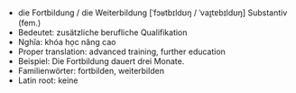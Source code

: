 - die Fortbildung / die Weiterbildung	[ˈfɔʁtbɪldʊŋ / ˈvaɪ̯tɐbɪldʊŋ]	Substantiv (fem.)
- Bedeutet: zusätzliche berufliche Qualifikation
- Nghĩa: khóa học nâng cao
- Proper translation: advanced training, further education
- Beispiel: Die Fortbildung dauert drei Monate.
- Familienwörter: fortbilden, weiterbilden	
- Latin root: keine